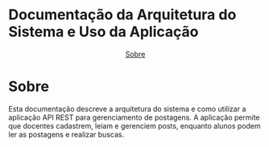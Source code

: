 <h1>Documentação da Arquitetura do Sistema e Uso da Aplicação</h1>

<p align="center">
<a href="#sobre">Sobre</a>

# Sobre

<p>Esta documentação descreve a arquitetura do sistema e como utilizar a aplicação API REST para gerenciamento de postagens. A aplicação permite que docentes cadastrem, leiam e gerenciem posts, enquanto alunos podem ler as postagens e realizar buscas.</p>

